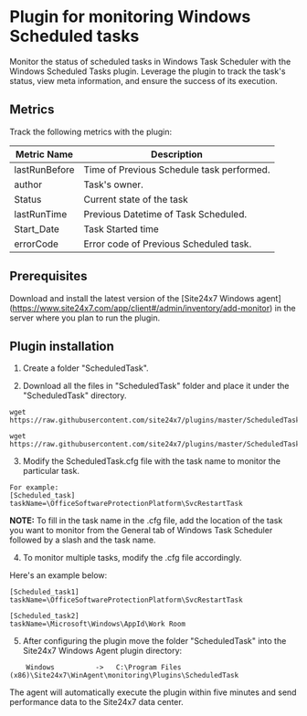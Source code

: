 # Plugin for monitoring Windows Scheduled tasks

Monitor the status of scheduled tasks in Windows Task Scheduler with the Windows Scheduled Tasks plugin. Leverage the plugin to track the task's status, view meta information, and ensure the success of its execution.

## Metrics
Track the following metrics with the plugin:

| Metric Name   | Description                                       |
| ------------- | ------------------------------------------------- |
| lastRunBefore |  Time of Previous Schedule task performed.        |
| author        |  Task's owner.                                    |
| Status        |  Current state of the task                        |
| lastRunTime   |  Previous Datetime of Task Scheduled.             |
| Start_Date    |  Task Started time                                |
| errorCode     |  Error code of Previous Scheduled task.           |

## **Prerequisites**

Download and install the latest version of the [Site24x7 Windows agent] (https://www.site24x7.com/app/client#/admin/inventory/add-monitor) in the server where you plan to run the plugin.

## **Plugin installation**

1. Create a folder "ScheduledTask".

2. Download all the files in "ScheduledTask" folder and place it under the "ScheduledTask" directory.

```
wget https://raw.githubusercontent.com/site24x7/plugins/master/ScheduledTask/ScheduledTask.ps1

wget https://raw.githubusercontent.com/site24x7/plugins/master/ScheduledTask/ScheduledTask.cfg
```

3. Modify the ScheduledTask.cfg file with the task name to monitor the particular task.

```
For example:
[Scheduled_task]
taskName=\OfficeSoftwareProtectionPlatform\SvcRestartTask
```

  **NOTE:**
  To fill in the task name in the .cfg file, add the location of the task you want to monitor from the General tab of Windows Task Scheduler followed by    a slash and the task name.


4. To monitor multiple tasks, modify the .cfg file accordingly. 

Here's an example below:

```
[Scheduled_task1]
taskName=\OfficeSoftwareProtectionPlatform\SvcRestartTask

[Scheduled_task2]
taskName=\Microsoft\Windows\AppId\Work Room
```

5. After configuring the plugin move the folder "ScheduledTask" into the  Site24x7 Windows Agent plugin directory:

```
    Windows          ->   C:\Program Files (x86)\Site24x7\WinAgent\monitoring\Plugins\ScheduledTask
```

The agent will automatically execute the plugin within five minutes and send performance data to the Site24x7 data center.

